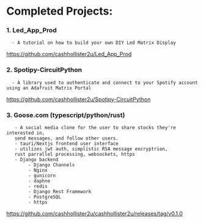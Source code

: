 # Completed Projects: 

   ### 1. Led_App_Prod

      - A tutorial on how to build your own DIY Led Matrix Display
      
   https://github.com/cashhollister2u/Led_App_Prod

   ### 2. Spotipy-CircuitPython

      - A library used to authenticate and connect to your Spotify account using an Adafruit Matrix Portal

   https://github.com/cashhollister2u/Spotipy-CircuitPython

   ### 3. Goose.com (typescript/python/rust) 
       - A social media clone for the user to share stocks they're interested in, 
       send messages, and follow other users.
       - tauri/Nextjs frontend user interface
       - utilizes jwt auth, simplistic RSA message encryptrion, 
       rust parrallel processing, websockets, https
       - Django backend 
            - Django Channels
            - Nginx
            - gunicorn
            - daphne
            - redis
            - Django Rest Framework
            - PostgreSQL 
            - https
            
   https://github.com/cashhollister2u/cashhollister2u/releases/tag/v0.1.0
      
   
      
   


